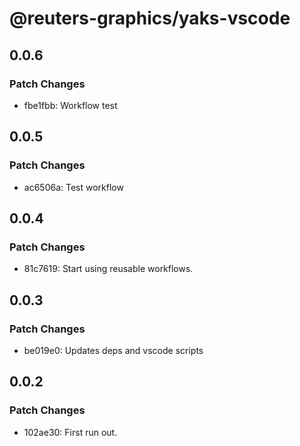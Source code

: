 # @reuters-graphics/yaks-vscode

## 0.0.6

### Patch Changes

- fbe1fbb: Workflow test

## 0.0.5

### Patch Changes

- ac6506a: Test workflow

## 0.0.4

### Patch Changes

- 81c7619: Start using reusable workflows.

## 0.0.3

### Patch Changes

- be019e0: Updates deps and vscode scripts

## 0.0.2

### Patch Changes

- 102ae30: First run out.
